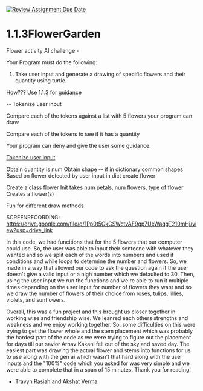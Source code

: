 [![Review Assignment Due Date](https://classroom.github.com/assets/deadline-readme-button-22041afd0340ce965d47ae6ef1cefeee28c7c493a6346c4f15d667ab976d596c.svg)](https://classroom.github.com/a/CH30njZ-)
# 1.1.3FlowerGarden

Flower activity 
AI challenge -

Your Program must do the following:
1. Take user input and generate a drawing of specific flowers and their quantity using turtle.

How???
Use 1.1.3 for guidance

-- Tokenize user input

Compare each of the tokens against a list with 5 flowers your program can draw

Compare each of the tokens to see if it has a quantity

Your program can deny and give the user some guidance.

  [Tokenize user input ](https://www.google.com)

  Obtain quantity is num
  Obtain shape -- if in dictionary common shapes
  Based on flower detected by user input in dict create flower

Create a class flower
Init takes num petals, num flowers, type of flower
Creates a flower(s)

Fun for different draw methods


SCREENRECORDING: https://drive.google.com/file/d/1Pp0t5GkCSWctvAF9gp7UeWaqgT210mHj/view?usp=drive_link

In this code, we had funcitions that for the 5 flowers that our computer could use. So, the user was able to input their sentecne with whatever they wanted and so we split each of the words into numbers and used if conditions and while loops to determine the number and flowers. So, we made in a way that allowed our code to ask the question again if the user doesn't give a valid input or a high number which we defaulted to 30. Then, using the user input we run the functions and we're able to run it multiple times depending on the user input for number of flowers they want and so we draw the number of flowers of their choice from roses, tulips, lillies, violets, and sunflowers.


Overall, this was a fun project and this brought us closer together in working wise and friendship wise. We leanred each others strengths and weakness and we enjoy working together. So, some difficulties on this were trying to get the flower whole and the stem placement which was probably the hardest part of the code as we were trying to figure out the placement for days till our savior Arnav Kakani fell out of the sky and saved day. The easiest part was drawing the actual flower and stems into functions for us to use along with the gen ai which wasn't that hard along with the user inputs and the "100%" code which you asked for was very simple and we were able to complete that in a span of 15 minutes. Thank you for reading!
- Travyn Rasiah and Akshat Verma
